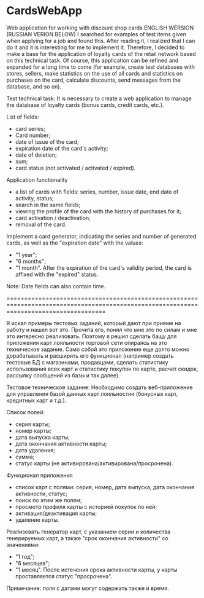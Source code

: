 # CardsWebApp
Web application for working with discount shop cards
ENGLISH WERSION (RUSSIAN VERION BELOW)
I searched for examples of test items given when applying for a job and found this.
After reading it, I realized that I can do it and it is interesting for me to implement it. Therefore, I decided to make a base for the application of loyalty cards of the retail network based on this technical task.
Of course, this application can be refined and expanded for a long time to come (for example, create test databases with stores, sellers, make statistics on the use of all cards and statistics on purchases on the card, calculate discounts, send messages from the database, and so on).

Test technical task:
It is necessary to create a web application to manage the database of loyalty cards (bonus cards, credit cards, etc.).

List of fields:
- card series;
- Card number;
- date of issue of the card;
- expiration date of the card's activity;
- date of deletion;
- sum;
- card status (not activated / activated / expired).

Application functionality
- a list of cards with fields: series, number, issue date, end date of activity, status;
- search in the same fields;
- viewing the profile of the card with the history of purchases for it;
- card activation / deactivation;
- removal of the card.


Implement a card generator, indicating the series and number of generated cards, as well as the "expiration date" with the values:
- "1 year";
- "6 months";
- "1 month".
After the expiration of the card's validity period, the card is affixed with the "expired" status.

Note: Date fields can also contain time.

========================================================================================================================================

Я искал примеры тестовых заданий, который дают при приеме на работу и нашел вот это.
Прочита его, понял что мне это по силам и мне это интересно реализовать. Поэтому я решил сделать бащу для приложения карт лояльности торговой сети опираясь на это техническое задание. 
Само собой это приложение еще долго можно дорабатывать и расширять его функционал (например создать тестовые БД с магазинами, продавцами, сделать статистику использования всех карт и статистику покупок по карте, расчет скидок, рассылку сообщений из базы и так далее). 

Тестовое техническое задание:
Необходимо создать веб-приложение для управления базой данных карт лояльностии (бонусных карт, кредитных карт и т.д.).

Список полей: 
- серия карты; 
- номер карты; 
- дата выпуска карты; 
- дата окончания активности карты; 
- дата удаления; 
- сумма; 
- статус карты (не активирована/активирована/просрочена).

Функционал приложения
- список карт с полями: серия, номер, дата выпуска, дата окончания активности, статус;
- поиск по этим же полям;
- просмотр профиля карты с историей покупок по ней;
- активация/деактивация карты;
- удаление карты.


Реализовать генератор карт, с указанием серии и количества генерируемых карт, а также "срок окончания активности" со значениями:
- "1 год"; 
- "6 месяцев"; 
- "1 месяц". 
После истечения срока активности карты, у карты проставляется статус "просрочена".

Примечание: поля с датами могут содержать также и время.
